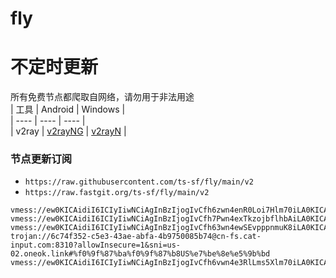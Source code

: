 # fly
# 不定时更新
所有免费节点都爬取自网络，请勿用于非法用途  
|  工具  | Android  | Windows  |  
|  ----  | ----   | ----  |  
| v2ray  | [v2rayNG](https://github.com/2dust/v2rayNG/releases) | [v2rayN](https://github.com/2dust/v2rayN/releases) |  
  
### 节点更新订阅  
- `https://raw.githubusercontent.com/ts-sf/fly/main/v2`  
- `https://raw.fastgit.org/ts-sf/fly/main/v2`  
``` 
vmess://ew0KICAidiI6ICIyIiwNCiAgInBzIjogIvCfh6zwn4enR0Loi7Hlm70iLA0KICAiYWRkIjogIjQ3LjkxLjMwLjEzMCIsDQogICJwb3J0IjogIjIwNTIiLA0KICAiaWQiOiAiOGVkOWFlYzItZTAyZS00YTI3LWZlMDItYzNlMjA0NTJlNGM3IiwNCiAgImFpZCI6ICIwIiwNCiAgInNjeSI6ICJhdXRvIiwNCiAgIm5ldCI6ICJ3cyIsDQogICJ0eXBlIjogIm5vbmUiLA0KICAiaG9zdCI6ICJoNC5tYW1hZGN1Y3UuY29tIiwNCiAgInBhdGgiOiAiLyIsDQogICJ0bHMiOiAiIiwNCiAgInNuaSI6ICIiDQp9
vmess://ew0KICAidiI6ICIyIiwNCiAgInBzIjogIvCfh7Pwn4exTkzojbflhbAiLA0KICAiYWRkIjogIjE1NC44NS4xLjUzIiwNCiAgInBvcnQiOiAiNTI4ODMiLA0KICAiaWQiOiAiZmU1ZjY5ZTctZTE4My00MzliLTk1MGItOTY2MWVmMDY1MWYyIiwNCiAgImFpZCI6ICI2NCIsDQogICJzY3kiOiAiYXV0byIsDQogICJuZXQiOiAidGNwIiwNCiAgInR5cGUiOiAibm9uZSIsDQogICJob3N0IjogIiIsDQogICJwYXRoIjogIiIsDQogICJ0bHMiOiAiIiwNCiAgInNuaSI6ICIiDQp9
vmess://ew0KICAidiI6ICIyIiwNCiAgInBzIjogIvCfh63wn4ewSEvpppnmuK8iLA0KICAiYWRkIjogIjQzLjE5OC45Ny4yMTAiLA0KICAicG9ydCI6ICI0NDMiLA0KICAiaWQiOiAiYjhiNWVjZDAtOGY0MC00MjNmLWJhNmMtMTRmNWIwODljZDk5IiwNCiAgImFpZCI6ICIwIiwNCiAgInNjeSI6ICJhdXRvIiwNCiAgIm5ldCI6ICJ3cyIsDQogICJ0eXBlIjogIm5vbmUiLA0KICAiaG9zdCI6ICJ3d3cubWljcm9zb2Z0LmNvbSIsDQogICJwYXRoIjogIi96aC1jbiIsDQogICJ0bHMiOiAidGxzIiwNCiAgInNuaSI6ICJoazEuc2FuZmVuMDA0Lm1lIg0KfQ==
trojan://6c74f352-c5e3-43ae-abfa-4b9750085b74@cn-fs.cat-input.com:8310?allowInsecure=1&sni=us-02.oneok.link#%f0%9f%87%ba%f0%9f%87%b8US%e7%be%8e%e5%9b%bd
vmess://ew0KICAidiI6ICIyIiwNCiAgInBzIjogIvCfh6vwn4e3RlLms5Xlm70iLA0KICAiYWRkIjogImhvcGV2MnJheTIuZGRucy5uZXQiLA0KICAicG9ydCI6ICI0NDMiLA0KICAiaWQiOiAiYzIzMmNiNDAtZWQxMS0xMWVkLWEwNDgtMTIzOWQwMjU1MjcyIiwNCiAgImFpZCI6ICIwIiwNCiAgInNjeSI6ICJub25lIiwNCiAgIm5ldCI6ICJncnBjIiwNCiAgInR5cGUiOiAiZ3VuIiwNCiAgImhvc3QiOiAiIiwNCiAgInBhdGgiOiAidm1ncnBjIiwNCiAgInRscyI6ICJ0bHMiLA0KICAic25pIjogImZyMS5zb2NpZmlsZXMuY29tIg0KfQ==
```